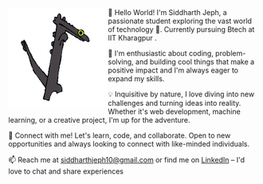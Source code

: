 <img align="left" alt="GIF" src="toothless-dancing-toothless.gif" width="200" height="200" />
👋 Hello World! I'm Siddharth Jeph, a passionate student exploring the vast world of technology 🚀. Currently pursuing Btech  at IIT Kharagpur .

🌱 I'm enthusiastic about coding, problem-solving, and building cool things that make a positive impact and I'm always eager to expand my skills.

💡 Inquisitive by nature, I love diving into new challenges and turning ideas into reality. Whether it's web development, machine learning, or a creative project, I'm up for the adventure.

🔗 Connect with me! Let's learn, code, and collaborate. Open to new opportunities and always looking to connect with like-minded individuals.

📫 Reach me at siddharthjeph10@gmail.com or find me on [LinkedIn](https://www.linkedin.com/in/siddharth-jeph-96601b244/) – I'd love to chat and share experiences
